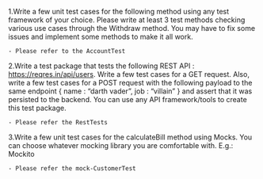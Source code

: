1.Write a few unit test cases for the following method using any test framework of your choice. Please write at least 3 test methods checking various use cases through the Withdraw method. You may have to fix some issues and implement some methods to make it all work.

    - Please refer to the AccountTest 

2.Write a test package that tests the following REST API : https://reqres.in/api/users. Write a few test cases for a GET request. Also, write a few test cases for a POST request with the following payload to the same endpoint { name : “darth vader”, job : “villain” } and assert that it was persisted to the backend. You can use any API framework/tools to create this test package.
    
    - Please refer the RestTests

3.Write a few unit test cases for the calculateBill method using Mocks. You can choose whatever mocking library you are comfortable with. E.g.: Mockito
    
    - Please refer the mock-CustomerTest    
